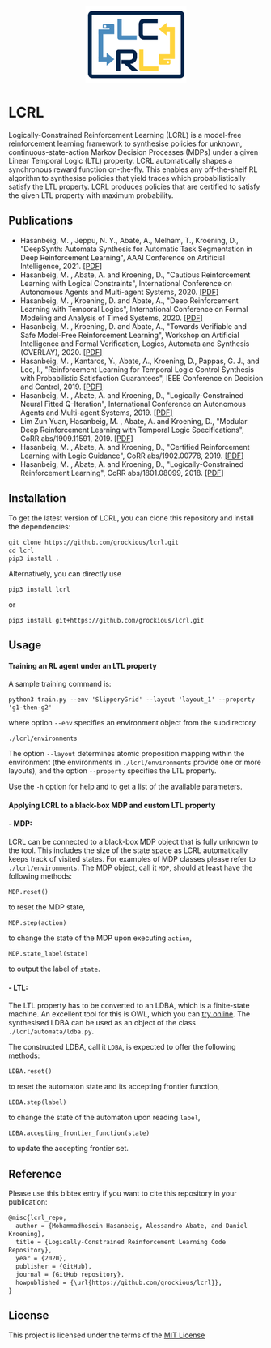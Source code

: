 <p align="center">
    <img width="200" src="assets/lcrl.png">
</p>
<!--- https://i.imgur.com/6Rf2GcE.png --->

# LCRL
Logically-Constrained Reinforcement Learning (LCRL) is a model-free reinforcement learning framework to synthesise 
policies for unknown, continuous-state-action Markov Decision Processes (MDPs) under a given Linear Temporal Logic
(LTL) property. LCRL automatically shapes a synchronous reward function on-the-fly. This enables any
off-the-shelf RL algorithm to synthesise policies that yield traces which probabilistically satisfy the LTL property. LCRL produces policies that are certified to satisfy the given LTL property with maximum probability.

## Publications
* Hasanbeig, M. , Jeppu, N. Y., Abate, A., Melham, T., Kroening, D., "DeepSynth: Automata Synthesis for Automatic Task Segmentation in Deep Reinforcement Learning", AAAI Conference on Artificial Intelligence, 2021. [[PDF]](https://arxiv.org/pdf/1911.10244.pdf)
* Hasanbeig, M. , Abate, A. and Kroening, D., "Cautious Reinforcement Learning with Logical Constraints", International Conference on Autonomous Agents and Multi-agent Systems, 2020. [[PDF]](http://ifaamas.org/Proceedings/aamas2020/pdfs/p483.pdf)
* Hasanbeig, M. , Kroening, D. and Abate, A., "Deep Reinforcement Learning with Temporal Logics", International Conference on Formal Modeling and Analysis of Timed Systems, 2020. [[PDF]](https://link.springer.com/content/pdf/10.1007%2F978-3-030-57628-8_1.pdf)
* Hasanbeig, M. , Kroening, D. and Abate, A., "Towards Verifiable and Safe Model-Free Reinforcement Learning", Workshop on Artificial Intelligence and Formal Verification, Logics, Automata and Synthesis (OVERLAY), 2020. [[PDF]](http://ceur-ws.org/Vol-2509/invited.pdf)
* Hasanbeig, M. , Kantaros, Y., Abate, A., Kroening, D., Pappas, G. J., and Lee, I., "Reinforcement Learning for Temporal Logic Control Synthesis with Probabilistic Satisfaction Guarantees", IEEE Conference on Decision and Control, 2019. [[PDF]](https://arxiv.org/pdf/1909.05304.pdf)
* Hasanbeig, M. , Abate, A. and Kroening, D., "Logically-Constrained Neural Fitted Q-Iteration", International Conference on Autonomous Agents and Multi-agent Systems, 2019. [[PDF]](https://arxiv.org/pdf/1809.07823.pdf)
* Lim Zun Yuan, Hasanbeig, M. , Abate, A. and Kroening, D., "Modular Deep Reinforcement Learning with Temporal Logic Specifications", CoRR abs/1909.11591, 2019. [[PDF]](https://arxiv.org/pdf/1909.11591.pdf)
* Hasanbeig, M. , Abate, A. and Kroening, D., "Certified Reinforcement Learning with Logic Guidance", CoRR abs/1902.00778, 2019. [[PDF]](https://arxiv.org/pdf/1902.00778.pdf)
* Hasanbeig, M. , Abate, A. and Kroening, D., "Logically-Constrained Reinforcement Learning", CoRR abs/1801.08099, 2018. [[PDF]](https://arxiv.org/pdf/1801.08099.pdf)

## Installation
To get the latest version of LCRL, you can clone this repository and install the dependencies:
```
git clone https://github.com/grockious/lcrl.git
cd lcrl
pip3 install .
```

Alternatively, you can directly use
```
pip3 install lcrl
```
or
```
pip3 install git+https://github.com/grockious/lcrl.git
```

## Usage
#### Training an RL agent under an LTL property
A sample training command is:
```
python3 train.py --env 'SlipperyGrid' --layout 'layout_1' --property 'g1-then-g2' 
```
where option `--env` specifies an environment object from the subdirectory
```
./lcrl/environments
```
The option `--layout` determines atomic proposition mapping within the environment
(the environments in `./lcrl/environments` provide one or more layouts), 
and the option `--property` specifies the LTL property. 

Use the `-h` option for help and to get a list of the available parameters.
#### Applying LCRL to a black-box MDP and custom LTL property
#### - MDP:
LCRL can be connected to a black-box MDP object that is fully unknown to
the tool. This includes the size of the state space as LCRL automatically keeps track of visited states. For examples of MDP classes
please refer to `./lcrl/environments`. The MDP object, call it `MDP`, should at 
least have the following methods:
```
MDP.reset()
``` 
to reset the MDP state,
```
MDP.step(action)
``` 
to change the state of the MDP upon executing `action`,
```
MDP.state_label(state)
``` 
to output the label of `state`.

#### - LTL:
The LTL property has to be converted to an LDBA, which is a finite-state machine. 
An excellent tool for this is OWL, which you can [try online](https://owl.model.in.tum.de/try/).
The synthesised LDBA can be used as an object of the class `./lcrl/automata/ldba.py`.  

The constructed LDBA, call it `LDBA`, is expected to offer the following methods:
```
LDBA.reset()
``` 
to reset the automaton state and its accepting frontier function,
```
LDBA.step(label)
``` 
to change the state of the automaton upon reading `label`,
```
LDBA.accepting_frontier_function(state)
``` 
to update the accepting frontier set.

## Reference
Please use this bibtex entry if you want to cite this repository in your publication:

```
@misc{lcrl_repo,
  author = {Mohammadhosein Hasanbeig, Alessandro Abate, and Daniel Kroening},
  title = {Logically-Constrained Reinforcement Learning Code Repository},
  year = {2020},
  publisher = {GitHub},
  journal = {GitHub repository},
  howpublished = {\url{https://github.com/grockious/lcrl}},
}
```

## License
This project is licensed under the terms of the [MIT License](/LICENSE)
